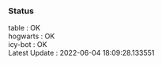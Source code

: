 ### Status


table : OK  
hogwarts : OK  
icy-bot : OK  
Latest Update : 2022-06-04 18:09:28.133551
